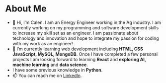 # About Me

- 👋 Hi, I’m Calen. I am an Energy Engineer working in the Ag industry. I am currently working on my programming and software development skills to increase my skill set as an engineer. I am passionate about technology and innovation and hope to integrate my passion for coding with my work as an engineer!
- 🌱 I’m currently learning web development including **HTML, CSS JavaScript, MySQL, MongoDB**. Once I have completed a few personal projects I am looking forward to learning **React** and **exploring AI, machine learning** and **data science**.
- I have some previous knowledge in **Python**.
- 📫 You can reach me on [LinkedIn](www.linkedin.com/in/calen-gruber-74a054103).

<!---
Grubs13/Grubs13 is a ✨ special ✨ repository because its `README.md` (this file) appears on your GitHub profile.
You can click the Preview link to take a look at your changes.
--->
